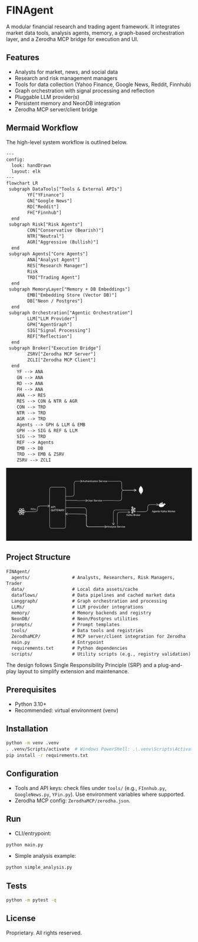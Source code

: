 # FINAgent

A modular financial research and trading agent framework. It integrates market data tools, analysis agents, memory, a graph-based orchestration layer, and a Zerodha MCP bridge for execution and UI.

## Features
- Analysts for market, news, and social data
- Research and risk management managers
- Tools for data collection (Yahoo Finance, Google News, Reddit, Finnhub)
- Graph orchestration with signal processing and reflection
- Pluggable LLM provider(s)
- Persistent memory and NeonDB integration
- Zerodha MCP server/client bridge


## Mermaid Workflow
The high-level system workflow is outlined below.
```mermaid
---
config:
  look: handDrawn
  layout: elk
---
flowchart LR
 subgraph DataTools["Tools & External APIs"]
        YF["YFinance"]
        GN["Google News"]
        RD["Reddit"]
        FH["Finnhub"]
  end
 subgraph Risk["Risk Agents"]
        CON["Conservative (Bearish)"]
        NTR["Neutral"]
        AGR["Aggressive (Bullish)"]
  end
 subgraph Agents["Core Agents"]
        ANA["Analyst Agent"]
        RES["Research Manager"]
        Risk
        TRD["Trading Agent"]
  end
 subgraph MemoryLayer["Memory + DB Embeddings"]
        EMB["Embedding Store (Vector DB)"]
        DB["Neon / Postgres"]
  end
 subgraph Orchestration["Agentic Orchestration"]
        LLM["LLM Provider"]
        GPH["AgentGraph"]
        SIG["Signal Processing"]
        REF["Reflection"]
  end
 subgraph Broker["Execution Bridge"]
        ZSRV["Zerodha MCP Server"]
        ZCLI["Zerodha MCP Client"]
  end
    YF --> ANA
    GN --> ANA
    RD --> ANA
    FH --> ANA
    ANA --> RES
    RES --> CON & NTR & AGR
    CON --> TRD
    NTR --> TRD
    AGR --> TRD
    Agents --> GPH & LLM & EMB
    GPH --> SIG & REF & LLM
    SIG --> TRD
    REF --> Agents
    EMB --> DB
    TRD --> EMB & ZSRV
    ZSRV --> ZCLI

```
![Architecture](./archetecture.png)

## Project Structure
```
FINAgent/
  agents/                # Analysts, Researchers, Risk Managers, Trader
  data/                  # Local data assets/cache
  dataflows/             # Data pipelines and cached market data
  Langgraph/             # Graph orchestration and processing
  LLMs/                  # LLM provider integrations
  memory/                # Memory backends and registry
  NeonDB/                # Neon/Postgres utilities
  prompts/               # Prompt templates
  tools/                 # Data tools and registries
  ZerodhaMCP/            # MCP server/client integration for Zerodha
  main.py                # Entrypoint
  requirements.txt       # Python dependencies
  scripts/               # Utility scripts (e.g., registry validation)
```

The design follows Single Responsibility Principle (SRP) and a plug-and-play layout to simplify extension and maintenance.

## Prerequisites
- Python 3.10+
- Recommended: virtual environment (venv)

## Installation
```bash
python -m venv .venv
. .venv/Scripts/activate  # Windows PowerShell: .\.venv\Scripts\Activate.ps1
pip install -r requirements.txt
```

## Configuration
- Tools and API keys: check files under `tools/` (e.g., `FInnhub.py`, `GoogleNews.py`, `YFin.py`). Use environment variables where supported.
- Zerodha MCP config: `ZerodhaMCP/zerodha.json`.

## Run
- CLI/entrypoint:
```bash
python main.py
```
- Simple analysis example:
```bash
python simple_analysis.py
```

## Tests
```bash
python -m pytest -q
```
## License
Proprietary. All rights reserved.
